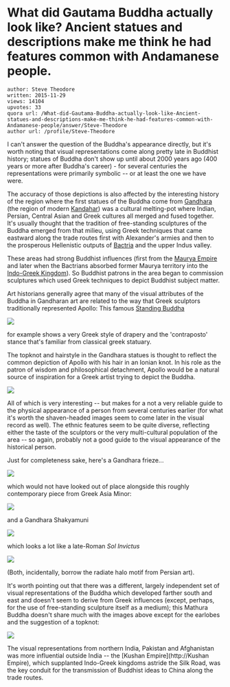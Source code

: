 # What did Gautama Buddha actually look like? Ancient statues and descriptions make me think he had features common with Andamanese people.

	author: Steve Theodore
	written: 2015-11-29
	views: 14104
	upvotes: 33
	quora url: /What-did-Gautama-Buddha-actually-look-like-Ancient-statues-and-descriptions-make-me-think-he-had-features-common-with-Andamanese-people/answer/Steve-Theodore
	author url: /profile/Steve-Theodore


I can't answer the question of the Buddha's appearance directly, but it's worth noting that visual representations come along pretty late in Buddhist history; statues of Buddha don't show up until about 2000 years ago (400 years or more after Buddha's career) - for several centuries the representations were primarily symbolic -- or at least the one we have were.

 The accuracy of those depictions is also affected by the interesting history of the region where the first statues of the Buddha come from [Gandhara](http://www.metmuseum.org/toah/hd/gand/hd_gand.htm) (the region of modern [Kandahar](http://rajivmalhotra.com/library/articles/gandhara-became-kandahar/)) was a cultural melting-pot where Indian, Persian, Central Asian and Greek cultures all merged and fused together. It's usually thought that the tradition of free-standing sculptures of the Buddha emerged from that milieu, using Greek techniques that came eastward along the trade routes first with Alexander's armies and then to the prosperous Hellenistic outputs of [Bactria](https://en.wikipedia.org/wiki/Bactria) and the upper Indus valley.

These areas had strong Buddhist influences (first from the [Maurya Empire](http://www.newworldencyclopedia.org/entry/Maurya_Empire) and later when the Bactrians absorbed former Maurya territory into the [Indo-Greek Kingdom](https://en.wikipedia.org/wiki/Indo-Greek_Kingdom)). So Buddhist patrons in the area began to commission sculptures which used Greek techniques to depict Buddhist subject matter. 

Art historians generally agree that many of the visual attributes of the Buddha in Gandharan art are related to the way that Greek sculptors traditionally represented Apollo: This famous [Standing Buddha](https://en.wikipedia.org/wiki/Standing_Buddha)


![](https://qph.fs.quoracdn.net/main-qimg-d766d69712fb5a768dbd1ebb4ea685ea)


for example shows a very Greek style of drapery and the 'contraposto' stance that's familiar from classical greek statuary.

The topknot and hairstyle in the Gandhara statues is thought to reflect the common depiction of Apollo with his hair in an Ionian knot. In his role as the patron of wisdom and philosophical detachment, Apollo would be a natural source of inspiration for a Greek artist trying to depict the Buddha.



![](https://qph.fs.quoracdn.net/main-qimg-b39078b7acb2960f67d2711de9f070c9)


All of which is very interesting -- but makes for a not a very reliable guide to the physical appearance of a person from several centuries earlier (for what it's worth the shaven-headed images seem to come later in the visual record as well). The ethnic features seem to be quite diverse, reflecting either the taste of the sculptors or the very multi-cultural population of the area -- so again, probably not a good guide to the visual appearance of the historical person. 

Just for completeness sake, here's a Gandhara frieze...



![](https://qph.fs.quoracdn.net/main-qimg-222f44b415443cef3131622e444aee28)


which would not have looked out of place alongside this roughly contemporary piece from Greek Asia Minor:



![](https://qph.fs.quoracdn.net/main-qimg-b33edb5467adce690aafa431137843ee-c)


and a Gandhara Shakyamuni



![](https://qph.fs.quoracdn.net/main-qimg-b38c31a0668133718d44a438ae4ef92c-c)



which looks a lot like a late-Roman _Sol Invictus_ 



![](https://qph.fs.quoracdn.net/main-qimg-8ff36acb810ac9b36760c3cf63559388)

 
(Both, incidentally, borrow the radiate halo motif from Persian art).

It's worth pointing out that there was a different, largely independent set of visual representations of the Buddha which developed farther south and east and doesn't seem to derive from Greek influences (except, perhaps, for the use of free-standing sculpture itself as a medium); this Mathura Buddha doesn't share much with the images above except for the earlobes and the suggestion of a topknot:



![](https://qph.fs.quoracdn.net/main-qimg-b38e096371a8017e316c9204e0d19aba-c)


The visual representations from northern India, Pakistan and Afghanistan was more influential outside India -- the [Kushan Empire](http://Kushan Empire), which supplanted Indo-Greek kingdoms astride the Silk Road, was the key conduit for the transmission of Buddhist ideas to China along the trade routes.

